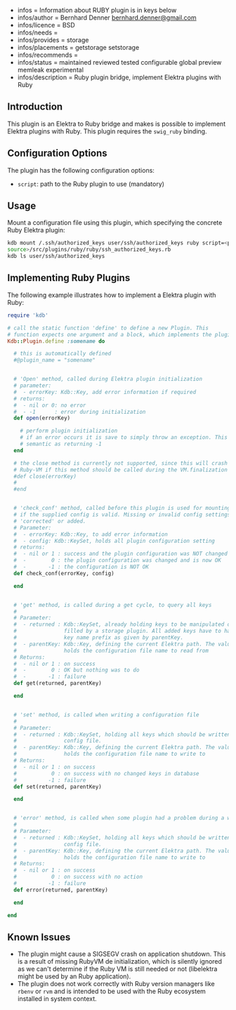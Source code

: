 - infos = Information about RUBY plugin is in keys below
- infos/author = Bernhard Denner <bernhard.denner@gmail.com>
- infos/licence = BSD
- infos/needs =
- infos/provides = storage
- infos/placements = getstorage setstorage
- infos/recommends =
- infos/status = maintained reviewed tested configurable global preview memleak experimental
- infos/description = Ruby plugin bridge, implement Elektra plugins with Ruby

## Introduction

This plugin is an Elektra to Ruby bridge and makes is possible to implement Elektra plugins with Ruby.
This plugin requires the `swig_ruby` binding.

## Configuration Options

The plugin has the following configuration options:

- `script`: path to the Ruby plugin to use (mandatory)


## Usage

Mount a configuration file using this plugin, which specifying the concrete Ruby Elektra plugin:

```sh
kdb mount /.ssh/authorized_keys user/ssh/authorized_keys ruby script=<path to elektra
source>/src/plugins/ruby/ruby/ssh_authorized_keys.rb
kdb ls user/ssh/authorized_keys
```

## Implementing Ruby Plugins

The following example illustrates how to implement a Elektra plugin with Ruby:

```ruby
require 'kdb'

# call the static function 'define' to define a new Plugin. This
# function expects one argument and a block, which implements the plugin
Kdb::Plugin.define :somename do

  # this is automatically defined
  #@plugin_name = "somename"


  # 'Open' method, called during Elektra plugin initialization
  # parameter:
  #  - errorKey: Kdb::Key, add error information if required
  # returns:
  #  - nil or 0: no error
  #  - -1      : error during initialization
  def open(errorKey)

    # perform plugin initialization
    # if an error occurs it is save to simply throw an exception. This has the same
    # semantic as returning -1
  end

  # the close method is currently not supported, since this will crash the
  # Ruby-VM if this method should be called during the VM.finalization !!!
  #def close(errorKey)
  #
  #end


  # 'check_conf' method, called before this plugin is used for mounting to check
  # if the supplied config is valid. Missing or invalid config settings can be
  # 'corrected' or added.
  # Parameter:
  #  - errorKey: Kdb::Key, to add error information
  #  - config: Kdb::KeySet, holds all plugin configuration setting
  # returns:
  #  - nil or 1 : success and the plugin configuration was NOT changed
  #  -        0 : the plugin configuration was changed and is now OK
  #  -       -1 : the configuration is NOT OK
  def check_conf(errorKey, config)

  end


  # 'get' method, is called during a get cycle, to query all keys
  #
  # Parameter:
  #  - returned : Kdb::KeySet, already holding keys to be manipulated or to be
  #               filled by a storage plugin. All added keys have to have the same
  #               key name prefix as given by parentKey.
  #  - parentKey: Kdb::Key, defining the current Elektra path. The value of this key
  #               holds the configuration file name to read from
  # Returns:
  #  - nil or 1 : on success
  #  -        0 : OK but nothing was to do
  #  -       -1 : failure
  def get(returned, parentKey)

  end


  # 'set' method, is called when writing a configuration file
  #
  # Parameter:
  #  - returned : Kdb::KeySet, holding all keys which should be written to the
  #               config file.
  #  - parentKey: Kdb::Key, defining the current Elektra path. The value of this key
  #               holds the configuration file name to write to
  # Returns:
  #  - nil or 1 : on success
  #           0 : on success with no changed keys in database
  #          -1 : failure
  def set(returned, parentKey)

  end


  # 'error' method, is called when some plugin had a problem during a write cycle
  #
  # Parameter:
  #  - returned : Kdb::KeySet, holding all keys which should be written to the
  #               config file.
  #  - parentKey: Kdb::Key, defining the current Elektra path. The value of this key
  #               holds the configuration file name to write to
  # Returns:
  #  - nil or 1 : on success
  #           0 : on success with no action
  #          -1 : failure
  def error(returned, parentKey)

  end

end
```

## Known Issues

- The plugin might cause a SIGSEGV crash on application shutdown. This is a result of missing
  RubyVM de initialization, which is silently ignored as we can't determine if the Ruby VM
  is still needed or not (libelektra might be used by an Ruby application).
- The plugin does not work correctly with Ruby version managers like `rbenv` or `rvm` and is
  intended to be used with the Ruby ecosystem installed in system context.
